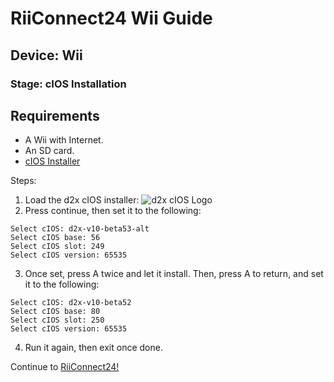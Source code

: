 # RiiConnect24 Wii Guide
## Device: Wii
### Stage: cIOS Installation

## Requirements
- A Wii with Internet.
- An SD card.
- [cIOS Installer](https://sites.google.com/site/completesg/backup-launchers/installation/d2x-cIOS-Installer-Wii.zip?attredirects=0&d=1)


Steps:
1. Load the d2x cIOS installer: ![d2x cIOS Logo](https://sites.google.com/site/completesg/_/rsrc/1441626125476/backup-launchers/installation/icon.png)
2. Press continue, then set it to the following:
```
Select cIOS: d2x-v10-beta53-alt
Select cIOS base: 56
Select cIOS slot: 249
Select cIOS version: 65535
```
3. Once set, press A twice and let it install. Then, press A to return, and set it to the following:
```
Select cIOS: d2x-v10-beta52
Select cIOS base: 80
Select cIOS slot: 250
Select cIOS version: 65535
```
4. Run it again, then exit once done.

<div class="notice">Continue to <a href="RiiConnect24">RiiConnect24!</a></div>